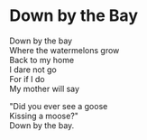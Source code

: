 # Down by the Bay
Down by the bay  
Where the watermelons grow  
Back to my home  
I dare not go  
For if I do  
My mother will say  

"Did you ever see a goose  
Kissing a moose?"  
Down by the bay.  
